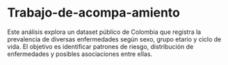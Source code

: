 # Trabajo-de-acompa-amiento
Este análisis explora un dataset público de Colombia que registra la prevalencia de diversas enfermedades según sexo, grupo etario y ciclo de vida. El objetivo es identificar patrones de riesgo, distribución de enfermedades y posibles asociaciones entre ellas.
